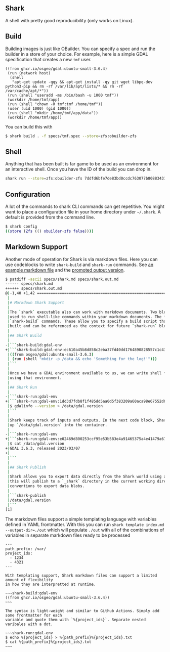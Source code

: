 Shark
-----

A shell with pretty good reproducibility (only works on Linux).

## Build

Building images is just like OBuilder. You can specify a spec and run the
builder in a store of your choice. For example, here is a simple GDAL specification
that creates a new `tmf` user.

<!-- $MDX file=specs/tmf.spec -->
```
((from ghcr.io/osgeo/gdal:ubuntu-small-3.6.4)
 (run (network host)
  (shell
   "apt-get update -qqy && apt-get install -qy git wget libpq-dev python3-pip && rm -rf /var/lib/apt/lists/* && rm -rf /var/cache/apt/*"))
 (run (shell "useradd -ms /bin/bash -u 1000 tmf")) 
 (workdir /home/tmf/app)
 (run (shell "chown -R tmf:tmf /home/tmf"))
 (user (uid 1000) (gid 1000))
 (run (shell "mkdir /home/tmf/app/data")) 
 (workdir /home/tmf/app))
```

You can build this with

<!-- $MDX skip -->
```sh
$ shark build . -f specs/tmf.spec --store=zfs:obuilder-zfs
```

## Shell

Anything that has been built is far game to be used as an environment for an
interactive shell. Once you have the ID of the build you can drop in.

<!-- $MDX skip -->
```sh
shark run --store=zfs:obuilder-zfs 7ddfd6bfe7de83bd0ccdc763077b8088343182a33724d5387a906ac6a941b552
```

## Configuration

A lot of the commands to shark CLI commands can get repetitive. You might want to place a configuration
file in your home directory under `~/.shark`. A default is provided from the command line.

```sh
$ shark config
((store (Zfs (() obuilder-zfs false))))
```

## Markdown Support 

Another mode of operation for Shark is via markdown files. Here you can use codeblocks to write
`shark-build` and `shark-run` commands. See [an example markdown file](./specs/shark.md) and
the [promoted output version](./specs/shark.out.md).

```sh
$ patdiff -ascii specs/shark.md specs/shark.out.md
------ specs/shark.md
++++++ specs/shark.out.md
@|-1,40 +1,42 ============================================================
 |
 |# Markdown Shark Support
 |
 |The `shark` executable also can work with markdown documents. Two blocks can be
 |used to run shell-like commands within your markdown documents. The first is
 |`shark-build` commands. These allow you to specify a build script that is then
 |built and can be referenced as the context for future `shark-run` blocks.
 |
 |## Shark Build
 |
-|```shark-build:gdal-env
+|```shark-build:gdal-env:ec610a45b8d858c2eba37fd40dd1764890828557c1c43fa84ec88c7fcdc087c1
 |((from osgeo/gdal:ubuntu-small-3.6.3)
 | (run (shell "mkdir -p /data && echo 'Something for the log!'")))
 |```
 |
 |Once we have a GDAL environment available to us, we can write shell fragments
 |using that environment.
 |
 |## Shark Run
 |
-|```shark-run:gdal-env
+|```shark-run:gdal-env:1dd3d7fdb8f1f485dd5aa0d5f383209a60aca98e67552d03a54c99be8b610eca
 |$ gdalinfo --version > /data/gdal.version
 |```
 |
 |Shark keeps track of inputs and outputs. In the next code block, Shark knows to wire
 |up `/data/gdal.version` into the container.
 |
-|```shark-run:gdal-env
+|```shark-run:gdal-env:e02469d800253ccf95e53b583e4a91465375a4e41479a67408331ecdeedb713e
 |$ cat /data/gdal.version
+|GDAL 3.6.3, released 2023/03/07
+|
 |```
 |
 |## Shark Publish
 |
 |Shark allows you to export data directly from the Shark world using a publish block. By default
 |this will publish to a `_shark` directory in the current working directory. Use the same file path
 |conventions to export data blobs.
 |
 |```shark-publish
 |/data/gdal.version
 |```
[1]
```

The markdown files support a simple templating language with variables defined in YAML frontmatter.
With this you can run `shark template index.md --output-dir=./out` which will populate `./out` with all of the combinations of variables in separate markdown files ready to be processed 

<!-- $MDX file=specs/template.md -->
```
---
path_prefix: /var/
project_ids:
  - 1234
  - 4321
---

With templating support, Shark markdown files can support a limited amount of flexibility
in how they are interpretted at runtime.

~~~shark-build:gdal-env
((from ghcr.io/osgeo/gdal:ubuntu-small-3.6.4))
~~~

The syntax is light-weight and similar to Github Actions. Simply add some frontmatter for each
variable and quote them with `%{project_ids}`. Separate nested varibales with a dot.

~~~shark-run:gdal-env
$ echo %{project_ids} > %{path_prefix}%{project_ids}.txt
$ cat %{path_prefix}%{project_ids}.txt
~~~
```


